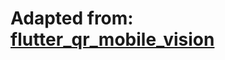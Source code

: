 # Adapted from: [flutter_qr_mobile_vision](https://github.com/rmtmckenzie/flutter_qr_mobile_vision/)